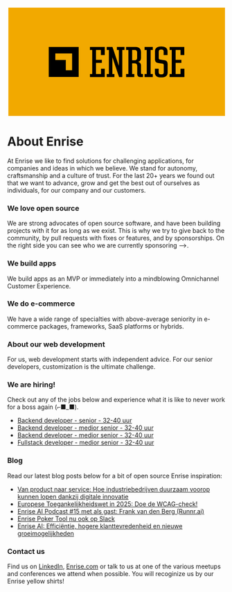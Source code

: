 <p align="center"><a href="https://enrise.com" target="_blank"><img src="https://github.com/enrise/.github/blob/master/images/logo.png?raw=true"></a></p>

# About Enrise

At Enrise we like to find solutions for challenging applications, for companies and ideas in which we believe. We stand for autonomy, craftsmanship and a culture of trust. For the last 20+ years we found out that we want to advance, grow and get the best out of ourselves as individuals, for our company and our customers.

### We love open source

We are strong advocates of open source software, and have been building projects with it for as long as we exist.
This is why we try to give back to the community, by pull requests with fixes or features, and by sponsorships.
On the right side you can see who we are currently sponsoring -->.

### We build apps
We build apps as an MVP or immediately into a mindblowing Omnichannel Customer Experience.

### We do e-commerce
We have a wide range of specialties with above-average seniority in e-commerce packages, frameworks, SaaS platforms or hybrids.

### About our web development
For us, web development starts with independent advice. For our senior developers, customization is the ultimate challenge.

### We are hiring!

Check out any of the jobs below and experience what it is like to never work for a boss again (⌐■_■).

<!-- JOB-LIST:START -->
- [Backend developer - senior - 32-40 uur](https://jobs.enrise.com/backend-developer)
- [Backend developer - medior senior - 32-40 uur](https://jobs.enrise.com/backend-developer-team-enigma/nl?token=7dff2b3adb1a1555ee5d26d0dbad1722)
- [Backend developer - medior senior - 32-40 uur](https://jobs.enrise.com/backend-developer-team-motivo-2/nl)
- [Fullstack developer - medior senior - 32-40 uur](https://jobs.enrise.com/fullstack-developer-team-motivo/nl)
<!-- JOB-LIST:END -->

### Blog

Read our latest blog posts below for a bit of open source Enrise inspiration:

<!-- POST-LIST:START -->
- [Van product naar service: Hoe industriebedrijven duurzaam voorop kunnen lopen dankzij digitale innovatie](https://enrise.com/2024/10/van-product-naar-service-hoe-industriebedrijven-met-digitale-innovatie-voorop-kunnen-lopen-met-duurzaamheid/)
- [Europese Toegankelijkheidswet in 2025: Doe de WCAG-check!](https://enrise.com/2024/10/check-hoe-toegankelijk-jouw-website-is/)
- [Enrise AI Podcast #15 met als gast: Frank van den Berg &lpar;Runnr.ai&rpar;](https://enrise.com/2024/10/enrise-ai-podcast-15-met-als-gast-frank-vanden-berg/)
- [Enrise Poker Tool nu ook op Slack](https://enrise.com/2024/10/enrise-poker-tool-nu-ook-op-slack/)
- [Enrise AI: Efficiëntie, hogere klanttevredenheid en nieuwe groeimogelijkheden](https://enrise.com/2024/09/enrise-ai-helpt-je-bedrijf-slimmer-en-beter-werken/)
<!-- POST-LIST:END -->

### Contact us

Find us on <a href="https://www.linkedin.com/company/enrise/" target="_blank">LinkedIn</a>, <a href="https://enrise.com" target="_blank">Enrise.com</a> or talk to us at one of the various meetups and conferences we attend when possible. You will recoginize us by our Enrise yellow shirts!
